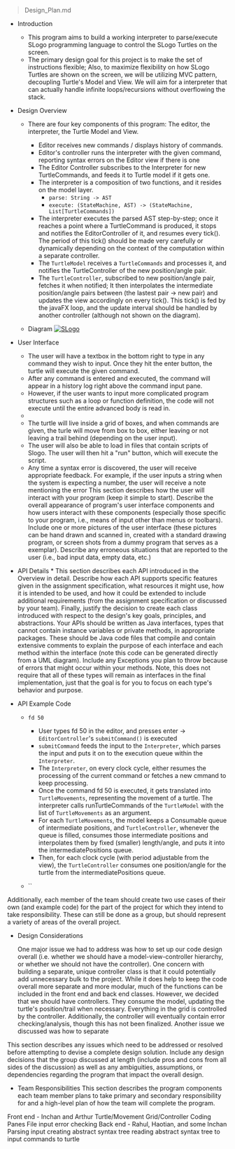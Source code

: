 > Design_Plan.md

* Introduction
    * This program aims to build a working interpreter to parse/execute SLogo programming language to control the SLogo Turtles on the screen.
    * The primary design goal for this project is to make the set of instructions flexible; Also, to maximize flexibility on how SLogo Turtles are shown on the screen, we will be utilizing MVC pattern, decoupling Turtle's Model and View. We will aim for a interpreter that can actually handle infinite loops/recursions without overflowing the stack.

* Design Overview

    * There are four key components of this program: The editor, the interpreter, the Turtle Model and View.
        * Editor receives new commands / displays history of commands.
        * Editor's controller runs the interpreter with the given command, reporting syntax errors on the Editor view if there is one
        * The Editor Controller subscribes to the Interpreter for new TurtleCommands, and feeds it to Turtle model if it gets one.
        * The interpreter is a composition of two functions, and it resides on the model layer.
            * `parse: String -> AST`
            * `execute: (StateMachine, AST) -> (StateMachine, List[TurtleCommands])`
        * The interpreter executes the parsed AST step-by-step; once it reaches a point where a TurtleCommand is produced, it stops and notifies the EditorController of it, and resumes every tick(). The period of this tick() should be made very carefully or dynamically depending on the context of the computation within a separate controller.
        * The `TurtleModel` receives a `TurtleCommands` and processes it, and notifies the TurtleController of the new position/angle pair.
        * The `TurtleController`, subscribed to new position/angle pair, fetches it when notified; It then interpolates the intermediate position/angle pairs between (the lastest pair -> new pair) and updates the view accordingly on every tick(). This tick() is fed by the javaFX loop, and the update interval should be handled by another controller (although not shown on the diagram).

    * Diagram
    <a href="https://ibb.co/jUQOEU"><img src="https://preview.ibb.co/muJzop/SLogo.png" alt="SLogo" border="0"></a>

* User Interface

    * The user will have a textbox in the bottom right to type in any command they wish to input. Once they hit the enter button, the turtle will execute the given command.
    * After any command is entered and executed, the command will appear in a history log right above the command input pane.
    * However, if the user wants to input more complicated program structures such as a loop or function definition, the code will not execute until the entire advanced body is read in.
    *
    * The turtle will live inside a grid of boxes, and when commands are given, the turle will move from box to box, either leaving or not leaving  a trail behind (depending on the user input).
    * The user will also be able to load in files that contain scripts of Slogo. The user will then hit a "run" button, which will execute the script.
    * Any time a syntax error is discovered, the user will receive appropriate feedback. For example, if the user inputs a string when the system is expecting a number, the user will receive a note mentioning the error
This section describes how the user will interact with your program (keep it simple to start). Describe the overall appearance of program's user interface components and how users interact with these components (especially those specific to your program, i.e., means of input other than menus or toolbars). Include one or more pictures of the user interface (these pictures can be hand drawn and scanned in, created with a standard drawing program, or screen shots from a dummy program that serves as a exemplar). Describe any erroneous situations that are reported to the user (i.e., bad input data, empty data, etc.)

* API Details
    *
This section describes each API introduced in the Overview in detail. Describe how each API supports specific features given in the assignment specification, what resources it might use, how it is intended to be used, and how it could be extended to include additional requirements (from the assignment specification or discussed by your team). Finally, justify the decision to create each class introduced with respect to the design's key goals, principles, and abstractions. Your APIs should be written as Java interfaces, types that cannot contain instance variables or private methods, in appropriate packages. These should be Java code files that compile and contain extensive comments to explain the purpose of each interface and each method within the interface (note this code can be generated directly from a UML diagram). Include any Exceptions you plan to throw because of errors that might occur within your methods. Note, this does not require that all of these types will remain as interfaces in the final implementation, just that the goal is for you to focus on each type's behavior and purpose.

* API Example Code
    * `fd 50`
        * User types fd 50 in the editor, and presses enter -> `EditorController`'s `submitCommand()` is executed
        * `submitCommand` feeds the input to the `Interpreter`, which parses the input and puts it on to the execution queue within the `Interpreter`.
        * The `Interpreter`, on every clock cycle, either resumes the processing of the current command or fetches a new cmmand to keep processing.
        * Once the command fd 50 is executed, it gets translated into `TurtleMovements`, representing the movement of a turtle. The interpreter calls runTurtleCommands of the `TurtleModel` with the list of `TurtleMovements` as an argument.
        * For each `TurtleMovements`, the model keeps a Consumable queue of intermediate positions, and `TurtleController`, whenever the queue is filled, consumes those intermediate positions and interpolates them by fixed (smaller) length/angle, and puts it into the intermediatePositions queue.
        * Then, for each clock cycle (with period adjustable from the view), the `TurtleController` consumes one position/angle for the turtle from the intermediatePositions queue.

    * ``

Additionally, each member of the team should create two use cases of their own (and example code) for the part of the project for which they intend to take responsibility. These can still be done as a group, but should represent a variety of areas of the overall project.

* Design Considerations

    One major issue we had to address was how to set up our code design overall (i.e. whether we should have a model-view-controller hierarchy, or whether we should not have the controller). One concern with building a separate, unique controller class is that it could potentially add unnecessary bulk to the project. While it does help to keep the code overall more separate and more modular, much of the functions can be included in the front end and back end classes. However, we decided that we should have controllers. They consume the model, updating the turtle's position/trail when necessary. Everything in the grid is controlled by the controller. Additionally, the controller will eventually contain error checking/analysis, though this has not been finalized.
    Another issue we discussed was how to separate


This section describes any issues which need to be addressed or resolved before attempting to devise a complete design solution. Include any design decisions that the group discussed at length (include pros and cons from all sides of the discussion) as well as any ambiguities, assumptions, or dependencies regarding the program that impact the overall design.

* Team Responsibilities
This section describes the program components each team member plans to take primary and secondary responsibility for and a high-level plan of how the team will complete the program.

Front end - Inchan and Arthur
    Turtle/Movement
    Grid/Controller
    Coding Panes
    File input
    error checking
Back end - Rahul, Haotian, and some Inchan
    Parsing input
    creating abstract syntax tree
    reading abstract syntax tree to input commands to turtle